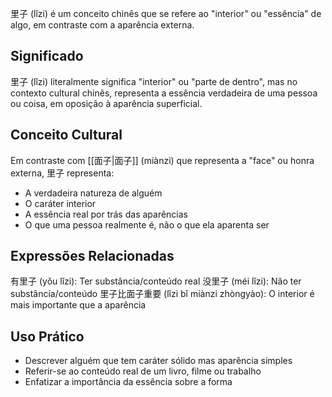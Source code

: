 里子 (lǐzi) é um conceito chinês que se refere ao "interior" ou "essência" de algo, em contraste com a aparência externa.

## Significado
里子 (lǐzi) literalmente significa "interior" ou "parte de dentro", mas no contexto cultural chinês, representa a essência verdadeira de uma pessoa ou coisa, em oposição à aparência superficial.

## Conceito Cultural
Em contraste com [[面子|面子]] (miànzi) que representa a "face" ou honra externa, 里子 representa:
- A verdadeira natureza de alguém
- O caráter interior
- A essência real por trás das aparências
- O que uma pessoa realmente é, não o que ela aparenta ser

## Expressões Relacionadas
有里子 (yǒu lǐzi): Ter substância/conteúdo real
没里子 (méi lǐzi): Não ter substância/conteúdo
里子比面子重要 (lǐzi bǐ miànzi zhòngyào): O interior é mais importante que a aparência

## Uso Prático
- Descrever alguém que tem caráter sólido mas aparência simples
- Referir-se ao conteúdo real de um livro, filme ou trabalho
- Enfatizar a importância da essência sobre a forma